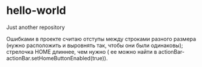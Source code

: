 # hello-world
Just another repository

Ошибками в  проекте считаю отступы между строками разного размера (нужно расположить и выровнять так, чтобы они были одинаковы); стрелочка HOME длиннее, чем нужно ( ее можно найти в actionBar- actionBar.setHomeButtonEnabled(true)).
